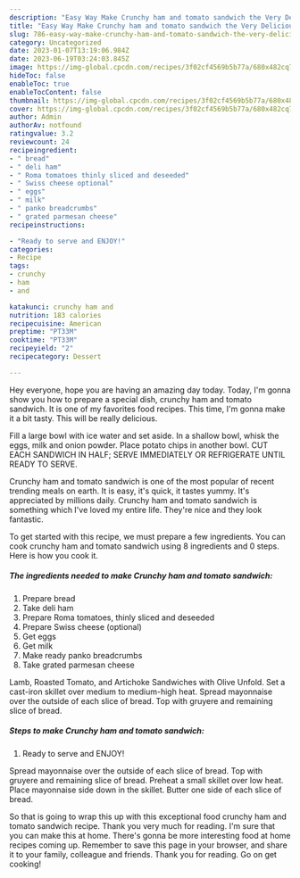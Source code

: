 ```yaml
---
description: "Easy Way Make Crunchy ham and tomato sandwich the Very Delicious}"
title: "Easy Way Make Crunchy ham and tomato sandwich the Very Delicious}"
slug: 786-easy-way-make-crunchy-ham-and-tomato-sandwich-the-very-delicious
category: Uncategorized
date: 2023-01-07T13:19:06.984Z
date: 2023-06-19T03:24:03.845Z
image: https://img-global.cpcdn.com/recipes/3f02cf4569b5b77a/680x482cq70/crunchy-ham-and-tomato-sandwich-recipe-main-photo.jpg
hideToc: false
enableToc: true
enableTocContent: false
thumbnail: https://img-global.cpcdn.com/recipes/3f02cf4569b5b77a/680x482cq70/crunchy-ham-and-tomato-sandwich-recipe-main-photo.jpg
cover: https://img-global.cpcdn.com/recipes/3f02cf4569b5b77a/680x482cq70/crunchy-ham-and-tomato-sandwich-recipe-main-photo.jpg
author: Admin
authorAv: notfound
ratingvalue: 3.2
reviewcount: 24
recipeingredient:
- " bread"
- " deli ham"
- " Roma tomatoes thinly sliced and deseeded"
- " Swiss cheese optional"
- " eggs"
- " milk"
- " panko breadcrumbs"
- " grated parmesan cheese"
recipeinstructions:

- "Ready to serve and ENJOY!"
categories:
- Recipe
tags:
- crunchy
- ham
- and

katakunci: crunchy ham and 
nutrition: 183 calories
recipecuisine: American
preptime: "PT33M"
cooktime: "PT33M"
recipeyield: "2"
recipecategory: Dessert

---
```



Hey everyone, hope you are having an amazing day today. Today, I'm gonna show you how to prepare a special dish, crunchy ham and tomato sandwich. It is one of my favorites food recipes. This time, I'm gonna make it a bit tasty. This will be really delicious.

Fill a large bowl with ice water and set aside. In a shallow bowl, whisk the eggs, milk and onion powder. Place potato chips in another bowl. CUT EACH SANDWICH IN HALF; SERVE IMMEDIATELY OR REFRIGERATE UNTIL READY TO SERVE.

Crunchy ham and tomato sandwich is one of the most popular of recent trending meals on earth. It is easy, it's quick, it tastes yummy. It's appreciated by millions daily. Crunchy ham and tomato sandwich is something which I've loved my entire life. They're nice and they look fantastic.


To get started with this recipe, we must prepare a few ingredients. You can cook crunchy ham and tomato sandwich using 8 ingredients and 0 steps. Here is how you cook it.

<!--inarticleads1-->

##### The ingredients needed to make Crunchy ham and tomato sandwich:

1. Prepare  bread
1. Take  deli ham
1. Prepare  Roma tomatoes, thinly sliced and deseeded
1. Prepare  Swiss cheese (optional)
1. Get  eggs
1. Get  milk
1. Make ready  panko breadcrumbs
1. Take  grated parmesan cheese


Lamb, Roasted Tomato, and Artichoke Sandwiches with Olive Unfold. Set a cast-iron skillet over medium to medium-high heat. Spread mayonnaise over the outside of each slice of bread. Top with gruyere and remaining slice of bread. 

<!--inarticleads2-->

##### Steps to make Crunchy ham and tomato sandwich:


1. Ready to serve and ENJOY!

Spread mayonnaise over the outside of each slice of bread. Top with gruyere and remaining slice of bread. Preheat a small skillet over low heat. Place mayonnaise side down in the skillet. Butter one side of each slice of bread. 

So that is going to wrap this up with this exceptional food crunchy ham and tomato sandwich recipe. Thank you very much for reading. I'm sure that you can make this at home. There's gonna be more interesting food at home recipes coming up. Remember to save this page in your browser, and share it to your family, colleague and friends. Thank you for reading. Go on get cooking!
